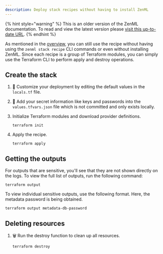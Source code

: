 ```yaml
---
description: Deploy stack recipes without having to install ZenML
---
```


{% hint style="warning" %}
This is an older version of the ZenML documentation. To read and view the latest version please [visit this up-to-date URL](https://docs.zenml.io).
{% endhint %}


As mentioned in the [overview](./overview.md), you can still use the recipe without having using the `zenml stack recipe` CLI commands or even without installing ZenML. Since each recipe is a group of Terraform modules, you can simply use the Terraform CLI to perform apply and destroy operations.

## Create the stack

1. 🎨 Customize your deployment by editing the default values in the `locals.tf` file.

2. 🔐 Add your secret information like keys and passwords into the `values.tfvars.json` file which is not committed and only exists locally.

3. Initialize Terraform modules and download provider definitions.
    ```
    terraform init
    ```

4. Apply the recipe.
    ```
    terraform apply
    ```

## Getting the outputs

For outputs that are sensitive, you'll see that they are not shown directly on the logs. To view the full list of outputs, run the following command:

```
terraform output
```

To view individual sensitive outputs, use the following format. Here, the metadata password is being obtained.

```
terraform output metadata-db-password
```

## Deleting resources

1. 🗑️ Run the destroy function to clean up all resources.
    ```
    terraform destroy
    ```
